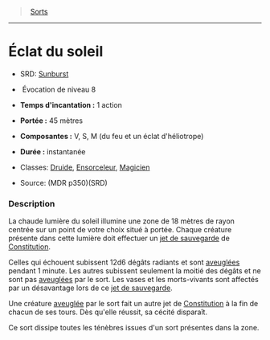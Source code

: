 ﻿> [Sorts](hd_spells.md)

---

# Éclat du soleil

- SRD: [Sunburst](srd_spells_sunburst.md)

-  Évocation de niveau 8

- **Temps d'incantation :** 1 action

- **Portée :** 45 mètres

- **Composantes :** V, S, M (du feu et un éclat d'héliotrope)

- **Durée :** instantanée

- Classes: [Druide](hd_druid.md), [Ensorceleur](hd_sorcerer.md), [Magicien](hd_wizard.md)

- Source: (MDR p350)(SRD)

### Description

La chaude lumière du soleil illumine une zone de 18 mètres de rayon centrée sur un point de votre choix situé à portée. Chaque créature présente dans cette lumière doit effectuer un [jet de sauvegarde](hd_abilities_jets_de_sauvegarde.md) de [Constitution](hd_abilities_constitution.md).

Celles qui échouent subissent 12d6 dégâts radiants et sont [aveuglées](hd_conditions_aveugle.md) pendant 1 minute. Les autres subissent seulement la moitié des dégâts et ne sont pas [aveuglées](hd_conditions_aveugle.md) par le sort. Les vases et les morts-vivants sont affectés par un désavantage lors de ce [jet de sauvegarde](hd_abilities_jets_de_sauvegarde.md).

Une créature [aveuglée](hd_conditions_aveugle.md) par le sort fait un autre jet de [Constitution](hd_abilities_constitution.md) à la fin de chacun de ses tours. Dès qu'elle réussit, sa cécité disparaît.

Ce sort dissipe toutes les ténèbres issues d'un sort présentes dans la zone.

